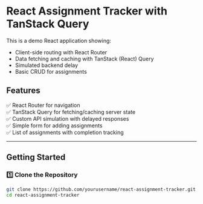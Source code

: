 # React Assignment Tracker with TanStack Query

This is a demo React application showing:

- Client-side routing with React Router
- Data fetching and caching with TanStack (React) Query
- Simulated backend delay
- Basic CRUD for assignments

## Features

✅ React Router for navigation  
✅ TanStack Query for fetching/caching server state  
✅ Custom API simulation with delayed responses  
✅ Simple form for adding assignments  
✅ List of assignments with completion tracking  

---

## Getting Started

### 1️⃣ Clone the Repository

```bash
git clone https://github.com/yourusername/react-assignment-tracker.git
cd react-assignment-tracker